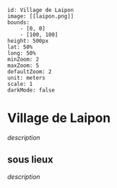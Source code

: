 ```leaflet 
id: Village de Laipon 
image: [[laipon.png]] 
bounds:
    - [0, 0]
    - [100, 100]
height: 500px 
lat: 50%
long: 50%
minZoom: 2 
maxZoom: 5 
defaultZoom: 2 
unit: meters 
scale: 1 
darkMode: false 
```
# Village de Laipon
*description*
## sous lieux
*description*
